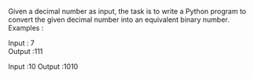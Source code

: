 Given a decimal number as input, the task is to write a Python program to convert the given decimal number into an equivalent binary number.
Examples : 

Input : 7                                                         
Output :111

Input :10
Output :1010
